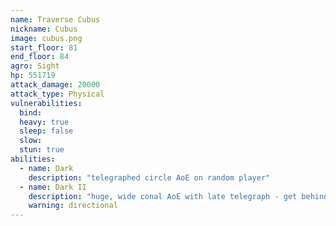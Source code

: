 ```yaml
---
name: Traverse Cubus
nickname: Cubus
image: cubus.png
start_floor: 81
end_floor: 84
agro: Sight
hp: 551719
attack_damage: 20000
attack_type: Physical
vulnerabilities:
  bind: 
  heavy: true
  sleep: false
  slow: 
  stun: true
abilities:
  - name: Dark
    description: "telegraphed circle AoE on random player"
  - name: Dark II
    description: "huge, wide conal AoE with late telegraph - get behind!"
    warning: directional
---
```

